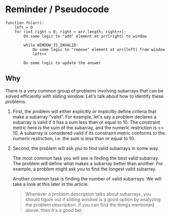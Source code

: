 # Reminder / Pseudocode

```
function fn(arr):
    left = 0
    for (int right = 0; right < arr.length; right++):
        Do some logic to "add" element at arr[right] to window

        while WINDOW_IS_INVALID:
            Do some logic to "remove" element at arr[left] from window
            left++

        Do some logic to update the answer
```

## Why

There is a very common group of problems involving subarrays that can be solved efficiently with sliding window. Let's talk about how to identify these problems.

1. First, the problem will either explicitly or implicitly define criteria that make a subarray "valid".
    For example, let's say a problem declares a subarray is valid if it has a sum less than or equal to 10. The constraint metric here is the sum of the subarray, and the numeric restriction is <= 10. A subarray is considered valid if its constraint metric conforms to the numeric restriction, i.e. the sum is less than or equal to 10.

2. Second, the problem will ask you to find valid subarrays in some way.

    The most common task you will see is finding the best valid subarray. The problem will define what makes a subarray better than another. For example, a problem might ask you to find the longest valid subarray.

    Another common task is finding the number of valid subarrays. We will take a look at this later in the article.

    > Whenever a problem description talks about subarrays, you should figure out if sliding window is a good option by analyzing the problem description. If you can find the things mentioned above, then it's a good bet.
